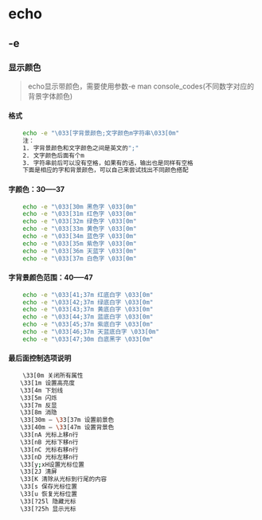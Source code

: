 # echo

## -e

### 显示颜色

> echo显示带颜色，需要使用参数-e
> man console_codes(不同数字对应的背景字体颜色)

#### 格式

```bash
    echo -e "\033[字背景颜色;文字颜色m字符串\033[0m"
    注：
    1. 字背景颜色和文字颜色之间是英文的";"
    2. 文字颜色后面有个m
    3. 字符串前后可以没有空格，如果有的话，输出也是同样有空格
    下面是相应的字和背景颜色，可以自己来尝试找出不同颜色搭配
```

#### 字颜色：30—–37

```bash
    echo -e "\033[30m 黑色字 \033[0m"
    echo -e "\033[31m 红色字 \033[0m"
    echo -e "\033[32m 绿色字 \033[0m"
    echo -e "\033[33m 黄色字 \033[0m"
    echo -e "\033[34m 蓝色字 \033[0m"
    echo -e "\033[35m 紫色字 \033[0m"
    echo -e "\033[36m 天蓝字 \033[0m"
    echo -e "\033[37m 白色字 \033[0m"
```

#### 字背景颜色范围：40—–47

```bash
    echo -e "\033[41;37m 红底白字 \033[0m"
    echo -e "\033[42;37m 绿底白字 \033[0m"
    echo -e "\033[43;37m 黄底白字 \033[0m"
    echo -e "\033[44;37m 蓝底白字 \033[0m"
    echo -e "\033[45;37m 紫底白字 \033[0m"
    echo -e "\033[46;37m 天蓝底白字 \033[0m"
    echo -e "\033[47;30m 白底黑字 \033[0m"
```

#### 最后面控制选项说明

```bash
    \33[0m 关闭所有属性
　　\33[1m 设置高亮度
　　\33[4m 下划线
　　\33[5m 闪烁
　　\33[7m 反显
　　\33[8m 消隐
　　\33[30m — \33[37m 设置前景色
　　\33[40m — \33[47m 设置背景色
　　\33[nA 光标上移n行
　　\33[nB 光标下移n行
　　\33[nC 光标右移n行
　　\33[nD 光标左移n行
　　\33[y;xH设置光标位置
　　\33[2J 清屏
　　\33[K 清除从光标到行尾的内容
　　\33[s 保存光标位置
　　\33[u 恢复光标位置
　　\33[?25l 隐藏光标
　　\33[?25h 显示光标
```